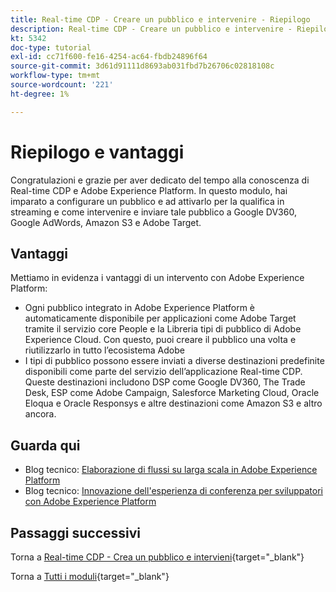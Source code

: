```yaml
---
title: Real-time CDP - Creare un pubblico e intervenire - Riepilogo
description: Real-time CDP - Creare un pubblico e intervenire - Riepilogo
kt: 5342
doc-type: tutorial
exl-id: cc71f600-fe16-4254-ac64-fbdb24896f64
source-git-commit: 3d61d91111d8693ab031fbd7b26706c02818108c
workflow-type: tm+mt
source-wordcount: '221'
ht-degree: 1%

---
```


# Riepilogo e vantaggi

Congratulazioni e grazie per aver dedicato del tempo alla conoscenza di Real-time CDP e Adobe Experience Platform.
In questo modulo, hai imparato a configurare un pubblico e ad attivarlo per la qualifica in streaming e come intervenire e inviare tale pubblico a Google DV360, Google AdWords, Amazon S3 e Adobe Target.

## Vantaggi

Mettiamo in evidenza i vantaggi di un intervento con Adobe Experience Platform:

- Ogni pubblico integrato in Adobe Experience Platform è automaticamente disponibile per applicazioni come Adobe Target tramite il servizio core People e la Libreria tipi di pubblico di Adobe Experience Cloud. Con questo, puoi creare il pubblico una volta e riutilizzarlo in tutto l’ecosistema Adobe
- I tipi di pubblico possono essere inviati a diverse destinazioni predefinite disponibili come parte del servizio dell’applicazione Real-time CDP. Queste destinazioni includono DSP come Google DV360, The Trade Desk, ESP come Adobe Campaign, Salesforce Marketing Cloud, Oracle Eloqua e Oracle Responsys e altre destinazioni come Amazon S3 e altro ancora.

## Guarda qui

- Blog tecnico: [Elaborazione di flussi su larga scala in Adobe Experience Platform](https://medium.com/adobetech/stream-processing-at-scale-within-adobe-experience-platform-909ed502da71)
- Blog tecnico: [Innovazione dell&#39;esperienza di conferenza per sviluppatori con Adobe Experience Platform](https://medium.com/adobetech/innovating-developer-conference-with-adobe-experience-platform-c8c2d1fe8d88)

## Passaggi successivi

Torna a [Real-time CDP - Crea un pubblico e intervieni](./real-time-cdp-build-a-segment-take-action.md){target="_blank"}

Torna a [Tutti i moduli](./../../../../overview.md){target="_blank"}
